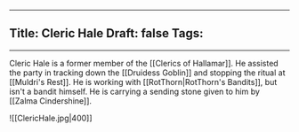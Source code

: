 
---
Title: Cleric Hale
Draft: false
Tags:
  - 
---

Cleric Hale is a former member of the [[Clerics of Hallamar]]. He assisted the party in tracking down the [[Druidess Goblin]] and stopping the ritual at [[Muldri's Rest]]. He is working with [[RotThorn|RotThorn's Bandits]], but isn't a bandit himself. He is carrying a sending stone given to him by [[Zalma Cindershine]].

![[ClericHale.jpg|400]]